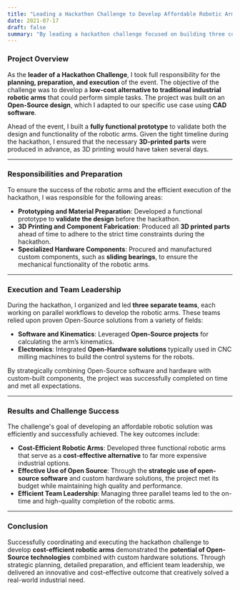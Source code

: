 ```yaml
---
title: "Leading a Hackathon Challenge to Develop Affordable Robotic Arms"
date: 2021-07-17
draft: false
summary: "By leading a hackathon challenge focused on building three cost-efficient robotic arms, we successfully developed a functional system as an innovative and affordable alternative to expensive industrial solutions."
---
```

### Project Overview

As the **leader of a Hackathon Challenge**, I took full responsibility for the **planning, preparation, and execution** of the event. The objective of the challenge was to develop a **low-cost alternative to traditional industrial robotic arms** that could perform simple tasks. The project was built on an **Open-Source design**, which I adapted to our specific use case using **CAD software**.

Ahead of the event, I built a **fully functional prototype** to validate both the design and functionality of the robotic arms. Given the tight timeline during the hackathon, I ensured that the necessary **3D-printed parts** were produced in advance, as 3D printing would have taken several days.

---

### Responsibilities and Preparation

To ensure the success of the robotic arms and the efficient execution of the hackathon, I was responsible for the following areas:

- **Prototyping and Material Preparation**: Developed a functional prototype to **validate the design** before the hackathon.
- **3D Printing and Component Fabrication**: Produced all **3D printed parts** ahead of time to adhere to the strict time constraints during the hackathon.
- **Specialized Hardware Components**: Procured and manufactured custom components, such as **sliding bearings**, to ensure the mechanical functionality of the robotic arms.

---

### Execution and Team Leadership

During the hackathon, I organized and led **three separate teams**, each working on parallel workflows to develop the robotic arms. These teams relied upon proven Open-Source solutions from a variety of fields:

- **Software and Kinematics**: Leveraged **Open-Source projects** for calculating the arm’s kinematics.
- **Electronics**: Integrated **Open-Hardware solutions** typically used in CNC milling machines to build the control systems for the robots.

By strategically combining Open-Source software and hardware with custom-built components, the project was successfully completed on time and met all expectations.

---

### Results and Challenge Success

The challenge's goal of developing an affordable robotic solution was efficiently and successfully achieved. The key outcomes include:

- **Cost-Efficient Robotic Arms**: Developed three functional robotic arms that serve as a **cost-effective alternative** to far more expensive industrial options.
- **Effective Use of Open Source**: Through the **strategic use of open-source software** and custom hardware solutions, the project met its budget while maintaining high quality and performance.
- **Efficient Team Leadership**: Managing three parallel teams led to the on-time and high-quality completion of the robotic arms.

---

### Conclusion

Successfully coordinating and executing the hackathon challenge to develop **cost-efficient robotic arms** demonstrated the **potential of Open-Source technologies** combined with custom hardware solutions. Through strategic planning, detailed preparation, and efficient team leadership, we delivered an innovative and cost-effective outcome that creatively solved a real-world industrial need.
